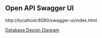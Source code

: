 ## Open API Swagger UI
http://localhost:8080/swagger-ui/index.html


[Database Design Diagram](./booking-db-design.png)